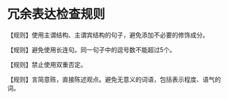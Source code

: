 # 冗余表达检查规则

【规则】使用主谓结构、主谓宾结构的句子，避免添加不必要的修饰成分。

【规则】避免使用长连句。同一句子中的逗号数不能超过5个。

【规则】禁止使用双重否定。

【规则】言简意赅，直接陈述观点。避免无意义的词语，包括表示程度、语气的词。 